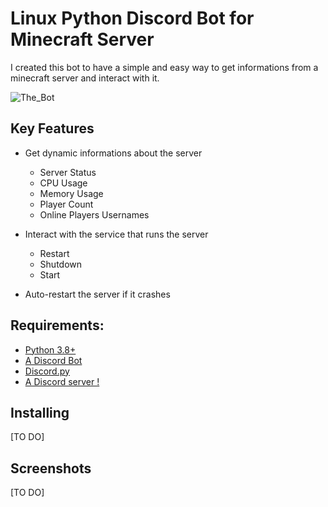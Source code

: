 # Linux Python Discord Bot for Minecraft Server

I created this bot to have a simple and easy way to get informations from a minecraft server and interact with it.

![The_Bot](https://user-images.githubusercontent.com/17253999/230373214-b249628d-2348-4ecd-95d5-58392373b308.png)


## Key Features

- Get dynamic informations about the server
  - Server Status
  - CPU Usage
  - Memory Usage
  - Player Count
  - Online Players Usernames

- Interact with the service that runs the server
  - Restart
  - Shutdown
  - Start

- Auto-restart the server if it crashes

## Requirements:

- [Python 3.8+](https://www.python.org/)
- [A Discord Bot](https://discordpy.readthedocs.io/en/stable/discord.html)
- [Discord.py](https://pypi.org/project/discord.py/)
- [A Discord server !](https://support.discord.com/hc/en-us/articles/204849977-How-do-I-create-a-server-)

## Installing

[TO DO]

## Screenshots

[TO DO]
